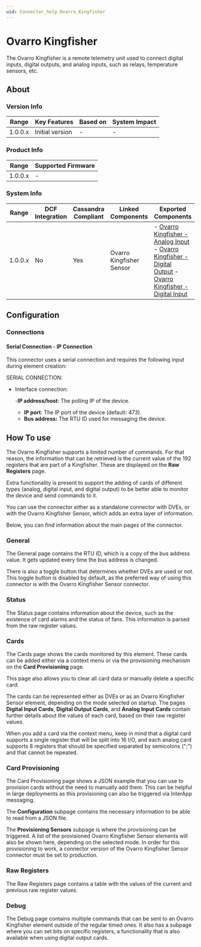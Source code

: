 ```yaml
---
uid: Connector_help_Ovarro_Kingfisher
---
```


# Ovarro Kingfisher

The Ovarro Kingfisher is a remote telemetry unit used to connect digital inputs, digital outputs, and analog inputs, such as relays, temperature sensors, etc.

## About

### Version Info

| **Range** | **Key Features** | **Based on** | **System Impact** |
|-----------|------------------|--------------|-------------------|
| 1.0.0.x   | Initial version  | \-           | \-                |

### Product Info

| **Range** | **Supported Firmware** |
|-----------|------------------------|
| 1.0.0.x   | \-                     |

### System Info

| **Range** | **DCF Integration** | **Cassandra Compliant** | **Linked Components**    | **Exported Components**                                                                                                                                                                                                                                                                                         |
|-----------|---------------------|-------------------------|--------------------------|-----------------------------------------------------------------------------------------------------------------------------------------------------------------------------------------------------------------------------------------------------------------------------------------------------------------|
| 1.0.0.x   | No                  | Yes                     | Ovarro Kingfisher Sensor | \- [Ovarro Kingfisher - Analog Input](/Driver%20Help/Ovarro%20Kingfisher%20-%20Analog%20Input.aspx) - [Ovarro Kingfisher - Digital Output](/Driver%20Help/Ovarro%20Kingfisher%20-%20Digital%20Output.aspx) - [Ovarro Kingfisher - Digital Input](xref:Connector_help_Ovarro_Kingfisher_-_Digital_Input) |

## Configuration

### Connections

#### Serial Connection - IP Connection

This connector uses a serial connection and requires the following input during element creation:

SERIAL CONNECTION:

- Interface connection:

  -**IP address/host**: The polling IP of the device.
  - **IP port**: The IP port of the device (default: 473).
  - **Bus address:** The RTU ID used for messaging the device.

## How To use

The Ovarro Kingfisher supports a limited number of commands. For that reason, the information that can be retrieved is the current value of the 192 registers that are part of a Kingfisher. These are displayed on the **Raw Registers** page.

Extra functionality is present to support the adding of cards of different types (analog, digital input, and digital output) to be better able to monitor the device and send commands to it.

You can use the connector either as a standalone connector with DVEs, or with the Ovarro Kingfisher Sensor, which adds an extra layer of information.

Below, you can find information about the main pages of the connector.

### General

The General page contains the RTU ID, which is a copy of the bus address value. It gets updated every time the bus address is changed.

There is also a toggle button that determines whether DVEs are used or not. This toggle button is disabled by default, as the preferred way of using this connector is with the Ovarro Kingfisher Sensor connector.

### Status

The Status page contains information about the device, such as the existence of card alarms and the status of fans. This information is parsed from the raw register values.

### Cards

The Cards page shows the cards monitored by this element. These cards can be added either via a context menu or via the provisioning mechanism on the **Card Provisioning** page.

This page also allows you to clear all card data or manually delete a specific card.

The cards can be represented either as DVEs or as an Ovarro Kingfisher Sensor element, depending on the mode selected on startup. The pages **Digital Input Cards**, **Digital Output Cards**, and **Analog Input Cards** contain further details about the values of each card, based on their raw register values.

When you add a card via the context menu, keep in mind that a digital card supports a single register that will be split into 16 I/O, and each analog card supports 8 registers that should be specified separated by semicolons (";") and that cannot be repeated.

### Card Provisioning

The Card Provisioning page shows a JSON example that you can use to provision cards without the need to manually add them. This can be helpful in large deployments as this provisioning can also be triggered via InterApp messaging.

The **Configuration** subpage contains the necessary information to be able to read from a JSON file.

The **Provisioning Sensors** subpage is where the provisioning can be triggered. A list of the provisioned Ovarro Kingfisher Sensor elements will also be shown here, depending on the selected mode. In order for this provisioning to work, a connector version of the Ovarro Kingfisher Sensor connector must be set to production.

### Raw Registers

The Raw Registers page contains a table with the values of the current and previous raw register values.

### Debug

The Debug page contains multiple commands that can be sent to an Ovarro Kingfisher element outside of the regular timed ones. It also has a subpage where you can set bits on specific registers, a functionality that is also available when using digital output cards.
